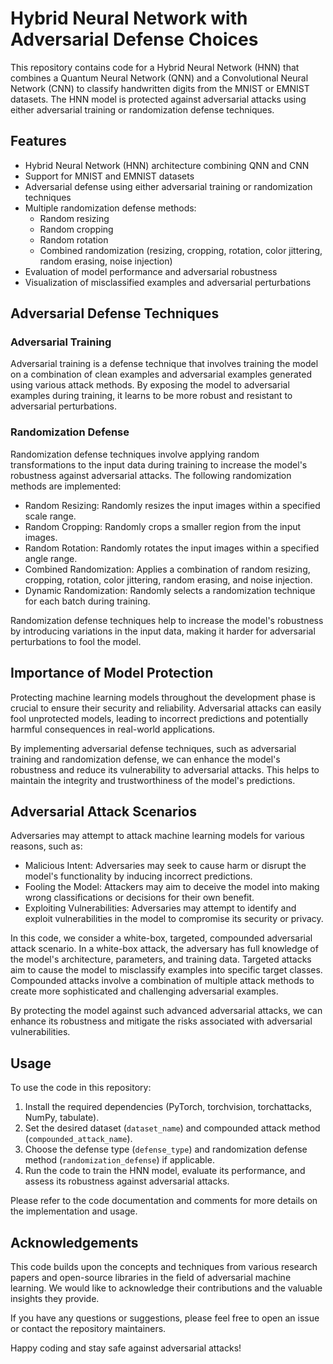 # Hybrid Neural Network with Adversarial Defense Choices

This repository contains code for a Hybrid Neural Network (HNN) that combines a Quantum Neural Network (QNN) and a Convolutional Neural Network (CNN) to classify handwritten digits from the MNIST or EMNIST datasets. The HNN model is protected against adversarial attacks using either adversarial training or randomization defense techniques.

## Features

- Hybrid Neural Network (HNN) architecture combining QNN and CNN
- Support for MNIST and EMNIST datasets
- Adversarial defense using either adversarial training or randomization techniques
- Multiple randomization defense methods:
  - Random resizing
  - Random cropping
  - Random rotation
  - Combined randomization (resizing, cropping, rotation, color jittering, random erasing, noise injection)
- Evaluation of model performance and adversarial robustness
- Visualization of misclassified examples and adversarial perturbations

## Adversarial Defense Techniques

### Adversarial Training

Adversarial training is a defense technique that involves training the model on a combination of clean examples and adversarial examples generated using various attack methods. By exposing the model to adversarial examples during training, it learns to be more robust and resistant to adversarial perturbations.

### Randomization Defense

Randomization defense techniques involve applying random transformations to the input data during training to increase the model's robustness against adversarial attacks. The following randomization methods are implemented:

- Random Resizing: Randomly resizes the input images within a specified scale range.
- Random Cropping: Randomly crops a smaller region from the input images.
- Random Rotation: Randomly rotates the input images within a specified angle range.
- Combined Randomization: Applies a combination of random resizing, cropping, rotation, color jittering, random erasing, and noise injection.
- Dynamic Randomization: Randomly selects a randomization technique for each batch during training.

Randomization defense techniques help to increase the model's robustness by introducing variations in the input data, making it harder for adversarial perturbations to fool the model.

## Importance of Model Protection

Protecting machine learning models throughout the development phase is crucial to ensure their security and reliability. Adversarial attacks can easily fool unprotected models, leading to incorrect predictions and potentially harmful consequences in real-world applications.

By implementing adversarial defense techniques, such as adversarial training and randomization defense, we can enhance the model's robustness and reduce its vulnerability to adversarial attacks. This helps to maintain the integrity and trustworthiness of the model's predictions.

## Adversarial Attack Scenarios

Adversaries may attempt to attack machine learning models for various reasons, such as:

- Malicious Intent: Adversaries may seek to cause harm or disrupt the model's functionality by inducing incorrect predictions.
- Fooling the Model: Attackers may aim to deceive the model into making wrong classifications or decisions for their own benefit.
- Exploiting Vulnerabilities: Adversaries may attempt to identify and exploit vulnerabilities in the model to compromise its security or privacy.

In this code, we consider a white-box, targeted, compounded adversarial attack scenario. In a white-box attack, the adversary has full knowledge of the model's architecture, parameters, and training data. Targeted attacks aim to cause the model to misclassify examples into specific target classes. Compounded attacks involve a combination of multiple attack methods to create more sophisticated and challenging adversarial examples.

By protecting the model against such advanced adversarial attacks, we can enhance its robustness and mitigate the risks associated with adversarial vulnerabilities.

## Usage

To use the code in this repository:

1. Install the required dependencies (PyTorch, torchvision, torchattacks, NumPy, tabulate).
2. Set the desired dataset (`dataset_name`) and compounded attack method (`compounded_attack_name`).
3. Choose the defense type (`defense_type`) and randomization defense method (`randomization_defense`) if applicable.
4. Run the code to train the HNN model, evaluate its performance, and assess its robustness against adversarial attacks.

Please refer to the code documentation and comments for more details on the implementation and usage.

## Acknowledgements

This code builds upon the concepts and techniques from various research papers and open-source libraries in the field of adversarial machine learning. We would like to acknowledge their contributions and the valuable insights they provide.

If you have any questions or suggestions, please feel free to open an issue or contact the repository maintainers.

Happy coding and stay safe against adversarial attacks!
